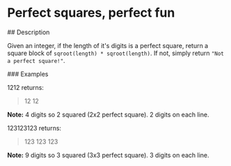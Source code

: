 # Perfect squares, perfect fun

## Description

Given an integer, if the length of it's digits is a perfect square, return a square block of `sqroot(length) * sqroot(length)`. If not, simply return `"Not a perfect square!"`.

### Examples

1212 returns:

>12
>12

**Note:** 4 digits so 2 squared (2x2 perfect square). 2 digits on each line.

123123123 returns:

>123
>123
>123

**Note:** 9 digits so 3 squared (3x3 perfect square). 3 digits on each line.
